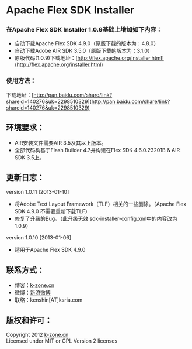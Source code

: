 Apache Flex SDK Installer
===================

### 在Apache Flex SDK Installer 1.0.9基础上增加如下内容：  
* 自动下载Apache Flex SDK 4.9.0（原版下载的版本为：4.8.0）
* 自动下载Adobe AIR SDK 3.5.0（原版下载的版本为：3.1.0）
* 原版代码(1.0.9)下载地址：[http://flex.apache.org/installer.html](http://flex.apache.org/installer.html)

### 使用方法：  
下载地址：[http://pan.baidu.com/share/link?shareid=140276&uk=2298510329](http://pan.baidu.com/share/link?shareid=140276&uk=2298510329)

## 环境要求：
* AIR安装文件需要AIR 3.5及其以上版本。
* 全部代码构基于Flash Builder 4.7并构建在Flex SDK 4.6.0.23201B & AIR SDK 3.5上。

## 更新日志：
version 1.0.11 [2013-01-10]
* 将Adobe Text Layout Framework（TLF）相关的一些删除。（Apache Flex SDK 4.9.0 不需要重新下载TLF）
* 修复了升级的Bug。（此升级无效 sdk-installer-config.xml中<latest>的内容改为1.0.9）

version 1.0.10 [2013-01-06]
* 适用于Apache Flex SDK 4.9.0

## 联系方式：
* 博客：[k-zone.cn](http://www.k-zone.cn/zblog)
* 微博：[新浪微博](http://weibo.com/23784148)
* 联络：kenshin[AT]ksria.com

## 版权和许可：
Copyright 2012 [k-zone.cn](http://www.k-zone.cn/zblog)  
Licensed under MIT or GPL Version 2 licenses
